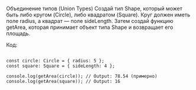 Объединение типов (Union Types)
Создай тип Shape, который может быть либо кругом (Circle), либо квадратом (Square). Круг должен иметь поле radius, а квадрат — поле sideLength. Затем создай функцию getArea, которая принимает объект типа Shape и возвращает его площадь.


Код:

```

const circle: Circle = { radius: 5 };
const square: Square = { sideLength: 4 };

console.log(getArea(circle)); // Output: 78.54 (примерно)
console.log(getArea(square)); // Output: 16


```








